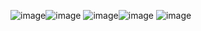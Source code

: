 ![image](https://github.com/user-attachments/assets/2728598a-00ca-43b4-a102-1b5d95aed62f)![image](https://github.com/user-attachments/assets/22cba358-61a6-4cca-8373-11e14e92a710)
![image](https://github.com/user-attachments/assets/6c9d047f-be3c-4ba0-9fba-f9aff18d81d9)![image](https://github.com/user-attachments/assets/1553868c-5d46-426e-ab3a-ebe8ffd2abd4)
![image](https://github.com/user-attachments/assets/bb26855b-d82c-48a4-91ec-2d8265f89074)
